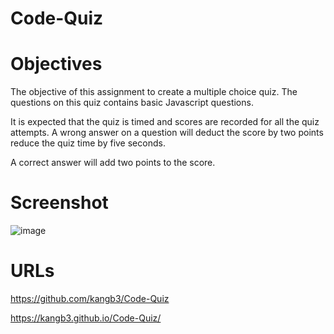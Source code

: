 # Code-Quiz

# Objectives
The objective of this assignment to create a multiple choice quiz. The questions on this quiz contains basic Javascript questions.

It is expected that the quiz is timed and scores are recorded for all the quiz attempts. A wrong answer on a question will deduct the score by two points reduce the quiz time by five seconds.

A correct answer will add two points to the score.


# Screenshot

![image](https://user-images.githubusercontent.com/34286295/87093043-65f42680-c1f1-11ea-85a3-ded1c4f97699.png)


# URLs

https://github.com/kangb3/Code-Quiz


https://kangb3.github.io/Code-Quiz/